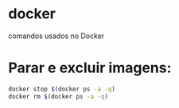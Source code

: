 # docker
comandos usados no Docker

# Parar e excluir imagens:
```sh
docker stop $(docker ps -a -q)
docker rm $(docker ps -a -q)
